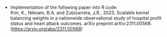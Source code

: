 + Implementation of the following paper into R code:  
Kim, K., Niknam, B.A. and Zubizarreta, J.R., 2023. Scalable kernel balancing weights in a nationwide observational study of hospital profit status and heart attack outcomes. arXiv preprint arXiv:2311.00568. (https://arxiv.org/abs/2311.00568)


